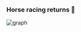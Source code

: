 ### Horse racing returns :clap:

![graph](https://tom-pollak.github.io/each-way-matcher/balance.png)
